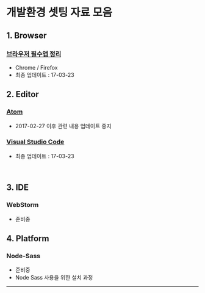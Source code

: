 # 개발환경 셋팅 자료 모음



## 1. Browser

### [브라우저 필수앱 정리](https://github.com/seong-jin/Web-Dev-Setting/blob/master/browser/browser.md)

* Chrome / Firefox
* 최종 업데이트 : 17-03-23





## 2. Editor



### [Atom](https://github.com/seong-jin/Web-Dev-Setting/blob/master/editor/editor_Atom.md)

* 2017-02-27 이후 관련 내용 업데이트 중지



### [Visual Studio Code](https://github.com/seong-jin/Web-Dev-Setting/blob/master/editor/editor_VSCode.md)

* 최종 업데이트 : 17-03-23

  ​



## 3. IDE

### WebStorm

* 준비중






## 4. Platform

### Node-Sass

* 준비중
* Node Sass 사용을 위한 설치 과정




---



